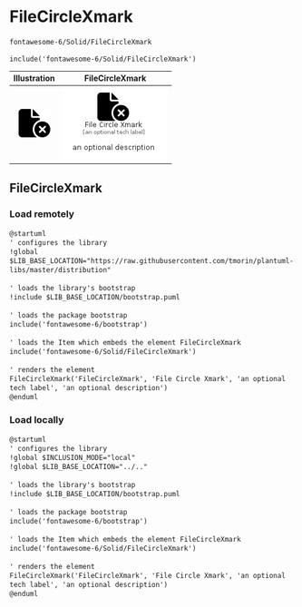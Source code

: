 # FileCircleXmark


```text
fontawesome-6/Solid/FileCircleXmark
```

```text
include('fontawesome-6/Solid/FileCircleXmark')
```



| Illustration | FileCircleXmark |
| :---: | :---: |
| ![illustration for Illustration](../../fontawesome-6/Solid/FileCircleXmark.png) | ![illustration for FileCircleXmark](../../fontawesome-6/Solid/FileCircleXmark.Local.png) |




## FileCircleXmark

### Load remotely
```plantuml
@startuml
' configures the library
!global $LIB_BASE_LOCATION="https://raw.githubusercontent.com/tmorin/plantuml-libs/master/distribution"

' loads the library's bootstrap
!include $LIB_BASE_LOCATION/bootstrap.puml

' loads the package bootstrap
include('fontawesome-6/bootstrap')

' loads the Item which embeds the element FileCircleXmark
include('fontawesome-6/Solid/FileCircleXmark')

' renders the element
FileCircleXmark('FileCircleXmark', 'File Circle Xmark', 'an optional tech label', 'an optional description')
@enduml
```

### Load locally
```plantuml
@startuml
' configures the library
!global $INCLUSION_MODE="local"
!global $LIB_BASE_LOCATION="../.."

' loads the library's bootstrap
!include $LIB_BASE_LOCATION/bootstrap.puml

' loads the package bootstrap
include('fontawesome-6/bootstrap')

' loads the Item which embeds the element FileCircleXmark
include('fontawesome-6/Solid/FileCircleXmark')

' renders the element
FileCircleXmark('FileCircleXmark', 'File Circle Xmark', 'an optional tech label', 'an optional description')
@enduml
```

